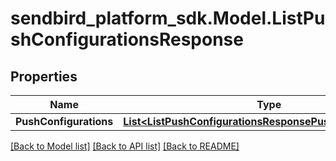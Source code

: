 
# sendbird_platform_sdk.Model.ListPushConfigurationsResponse

## Properties

Name | Type | Description | Notes
------------ | ------------- | ------------- | -------------
**PushConfigurations** | [**List&lt;ListPushConfigurationsResponsePushConfigurations&gt;**](ListPushConfigurationsResponsePushConfigurations.md) |  | [optional] 

[[Back to Model list]](../README.md#documentation-for-models)
[[Back to API list]](../README.md#documentation-for-api-endpoints)
[[Back to README]](../README.md)

